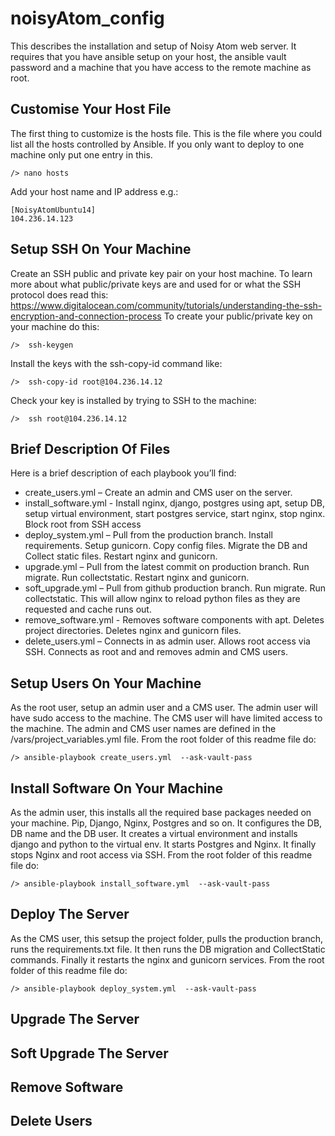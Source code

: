 # noisyAtom_config
This describes the installation and setup of Noisy Atom web server. It requires that you have ansible setup on your
host, the ansible vault password and a machine that you have access to the remote machine as root. 


## Customise Your Host File
The first thing to customize is the hosts file. This is the file where you could list all the hosts controlled by Ansible. 
If you only want to deploy to one machine only put one entry in this.

	/> nano hosts
	
Add your host name and IP address e.g.:
	
	[NoisyAtomUbuntu14]
	104.236.14.123


## Setup SSH On Your Machine
Create an SSH public and private key pair on your host machine. To learn more about what public/private keys are 
and used for or what the SSH protocol does read this:
https://www.digitalocean.com/community/tutorials/understanding-the-ssh-encryption-and-connection-process
To create your public/private key on your machine do this:

	/>  ssh-keygen

Install the keys with the ssh-copy-id command like:

	/>  ssh-copy-id root@104.236.14.12
	
Check your key is installed by trying to SSH to the machine:

	/>  ssh root@104.236.14.12	

## Brief Description Of Files
Here is a brief description of each playbook you’ll find:
* create_users.yml      – Create an admin and CMS user on the server.
* install_software.yml  - Install nginx, django, postgres using apt, setup DB, setup virtual environment, start 
	postgres service, start nginx, stop nginx. Block root from SSH access
* deploy_system.yml     – Pull from the production branch. Install requirements. Setup gunicorn. Copy config files. 
	Migrate the DB and Collect static files. Restart nginx and gunicorn.
* upgrade.yml           – Pull from the latest commit on production branch. Run migrate. Run collectstatic. 
	Restart nginx and gunicorn.
* soft_upgrade.yml      – Pull from github production branch. Run migrate. Run collectstatic. This will allow nginx 
	to reload python files as they are requested and cache runs out.
* remove_software.yml   - Removes software components with apt. Deletes project directories. Deletes nginx and
	gunicorn files.
* delete_users.yml      – Connects in as admin user. Allows root access via SSH. Connects as root and and removes 
	admin and CMS users.
		

## Setup Users On Your Machine
As the root user, setup an admin user and a CMS user. The admin user will have sudo access to the machine. The CMS 
user will have limited access to the machine. The admin and CMS user names are defined in the /vars/project_variables.yml file. 
From the root folder of this readme file do:

	/> ansible-playbook create_users.yml  --ask-vault-pass


## Install Software On Your Machine
As the admin user, this installs all the required base packages needed on your machine. Pip, Django, Nginx, Postgres and so on. 
It configures the DB, DB name and the DB user. It creates a virtual environment and installs django and python to the virtual 
env. It starts Postgres and Nginx. It finally stops Nginx and root access via SSH.
From the root folder of this readme file do:

	/> ansible-playbook install_software.yml  --ask-vault-pass


## Deploy The Server
As the CMS user, this setsup the project folder, pulls the production branch, runs the requirements.txt file. It
then runs the DB migration and CollectStatic commands. Finally it restarts the nginx and gunicorn services.
From the root folder of this readme file do:

	/> ansible-playbook deploy_system.yml  --ask-vault-pass


## Upgrade The Server


## Soft Upgrade The Server


## Remove Software


## Delete Users


